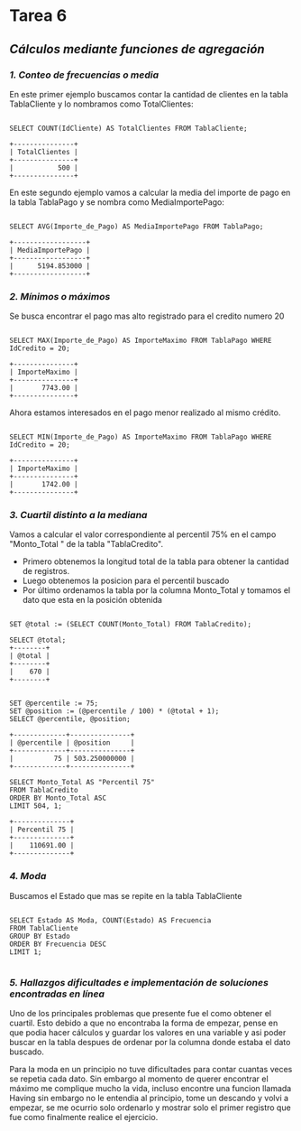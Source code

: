 # **Tarea 6**

## **_Cálculos mediante funciones de agregación_**

### _1. Conteo de frecuencias o media_

En este primer ejemplo buscamos contar la cantidad de clientes en la tabla TablaCliente y lo nombramos como TotalClientes:

```mysql

SELECT COUNT(IdCliente) AS TotalClientes FROM TablaCliente;

+---------------+
| TotalClientes |
+---------------+
|           500 |
+---------------+

```
En este segundo ejemplo vamos a calcular la media del importe de pago en la tabla TablaPago y se nombra como MediaImportePago:

```mysql

SELECT AVG(Importe_de_Pago) AS MediaImportePago FROM TablaPago;

+------------------+
| MediaImportePago |
+------------------+
|      5194.853000 |
+------------------+

```

### _2. Mínimos o máximos_

Se busca encontrar el pago mas alto registrado para el credito numero 20

```mysql

SELECT MAX(Importe_de_Pago) AS ImporteMaximo FROM TablaPago WHERE IdCredito = 20;

+---------------+
| ImporteMaximo |
+---------------+
|       7743.00 |
+---------------+

```

Ahora estamos interesados en el pago menor realizado al mismo crédito.

```mysql

SELECT MIN(Importe_de_Pago) AS ImporteMaximo FROM TablaPago WHERE IdCredito = 20;

+---------------+
| ImporteMaximo |
+---------------+
|       1742.00 |
+---------------+

```


### _3. Cuartil distinto a la mediana_

Vamos a calcular el valor correspondiente al percentil 75% en el campo "Monto_Total " de la tabla "TablaCredito".

- Primero obtenemos la longitud total de la tabla para obtener la cantidad de registros.
- Luego obtenemos la posicion para el percentil buscado
- Por último ordenamos la tabla por la columna Monto_Total y tomamos el dato que esta en la posición obtenida

```mysql

SET @total := (SELECT COUNT(Monto_Total) FROM TablaCredito);

SELECT @total;
+--------+
| @total |
+--------+
|    670 |
+--------+


SET @percentile := 75;
SET @position := (@percentile / 100) * (@total + 1);
SELECT @percentile, @position;

+-------------+---------------+
| @percentile | @position     |
+-------------+---------------+
|          75 | 503.250000000 |
+-------------+---------------+

SELECT Monto_Total AS "Percentil 75"
FROM TablaCredito
ORDER BY Monto_Total ASC
LIMIT 504, 1;

+--------------+
| Percentil 75 |
+--------------+
|    110691.00 |
+--------------+

```
### _4. Moda_

Buscamos el Estado que mas se repite en la tabla TablaCliente

```mysql

SELECT Estado AS Moda, COUNT(Estado) AS Frecuencia
FROM TablaCliente
GROUP BY Estado
ORDER BY Frecuencia DESC
LIMIT 1;


```

### _5. Hallazgos dificultades e implementación de soluciones encontradas en línea_

Uno de los principales problemas que presente fue el como obtener el cuartil. Esto debido a que no encontraba la forma de empezar, pense en que podia hacer cálculos y guardar los valores en una variable y asi poder buscar en la tabla despues de ordenar por la columna donde estaba el dato buscado. 

Para la moda en un principio no tuve dificultades para contar cuantas veces se repetia cada dato. Sin embargo al momento de querer encontrar el máximo me complique mucho la vida, incluso encontre una funcion llamada Having sin embargo no le entendia al principio, tome un descando y volvi a empezar, se me ocurrio solo ordenarlo y mostrar solo el primer registro que fue como finalmente realice el ejercicio.

